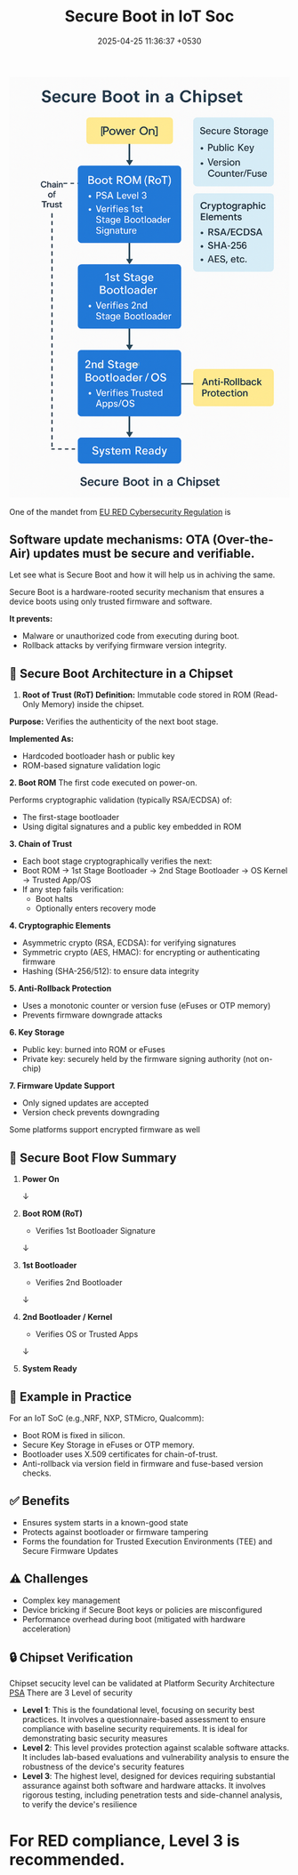 ﻿---
layout: post
comments: true
IDENTIFIER: IoT 
title:  "Secure Boot in  IoT  Soc"
description: Secure Boot | Immutable Boot |Red| IoT| Security|SoC
date:   2025-04-25 11:36:37 +0530
categories: IoT
---
<img alt='Secure Boot' src='/assets/SecureBoot.png'>

One of the mandet from [EU RED Cybersecurity Regulation](https://eur-lex.europa.eu/legal-content/EN/TXT/?uri=CELEX%3A32022R030)
is 
## Software update mechanisms: OTA (Over-the-Air) updates must be secure and verifiable.
Let see what is Secure Boot and how it will help us in achiving the same.

Secure Boot is a hardware-rooted security mechanism that ensures a device boots using only trusted firmware and software.

**It prevents:**
- Malware or unauthorized code from executing during boot.
- Rollback attacks by verifying firmware version integrity.

## **🧠 Secure Boot Architecture in a Chipset**
1. **Root of Trust (RoT) Definition:** Immutable code stored in ROM (Read-Only Memory) inside the chipset.

**Purpose:** Verifies the authenticity of the next boot stage.

**Implemented As:**

- Hardcoded bootloader hash or public key
- ROM-based signature validation logic

**2. Boot ROM**
The first code executed on power-on.

Performs cryptographic validation (typically RSA/ECDSA) of:
- The first-stage bootloader
- Using digital signatures and a public key embedded in ROM

**3. Chain of Trust**
- Each boot stage cryptographically verifies the next:
- Boot ROM → 1st Stage Bootloader → 2nd Stage Bootloader → OS Kernel → Trusted App/OS
- If any step fails verification:
  - Boot halts
  - Optionally enters recovery mode

**4. Cryptographic Elements**
- Asymmetric crypto (RSA, ECDSA): for verifying signatures
- Symmetric crypto (AES, HMAC): for encrypting or authenticating firmware
- Hashing (SHA-256/512): to ensure data integrity

**5. Anti-Rollback Protection**
- Uses a monotonic counter or version fuse (eFuses or OTP memory)
- Prevents firmware downgrade attacks

**6. Key Storage**
- Public key: burned into ROM or eFuses
- Private key: securely held by the firmware signing authority (not on-chip)

**7. Firmware Update Support**
- Only signed updates are accepted
- Version check prevents downgrading

Some platforms support encrypted firmware as well

## **🔄 Secure Boot Flow Summary**

1. **Power On**

   ↓
2. **Boot ROM (RoT)**
   - Verifies 1st Bootloader Signature

   ↓
3. **1st Bootloader**
   - Verifies 2nd Bootloader

   ↓
4. **2nd Bootloader / Kernel**
   - Verifies OS or Trusted Apps

   ↓
5. **System Ready**

## **🔧 Example in Practice**
For an IoT SoC (e.g.,NRF, NXP, STMicro, Qualcomm):
- Boot ROM is fixed in silicon.
- Secure Key Storage in eFuses or OTP memory.
- Bootloader uses X.509 certificates for chain-of-trust.
- Anti-rollback via version field in firmware and fuse-based version checks.

## **✅ Benefits**
- Ensures system starts in a known-good state
- Protects against bootloader or firmware tampering
- Forms the foundation for Trusted Execution Environments (TEE) and Secure Firmware Updates

## **⚠️ Challenges**
- Complex key management
- Device bricking if Secure Boot keys or policies are misconfigured
- Performance overhead during boot (mitigated with hardware acceleration)
## **🔒 Chipset Verification** 

Chipset secucity level can be validated at Platform Security Architecture [PSA](https://www.psacertified.org/)
There are 3 Level of security
- **Level 1**: This is the foundational level, focusing on security best practices. It involves a questionnaire-based assessment to ensure compliance with baseline security requirements. It is ideal for demonstrating basic security measures
- **Level 2**: This level provides protection against scalable software attacks. It includes lab-based evaluations and vulnerability analysis to ensure the robustness of the device's security features
- **Level 3**: The highest level, designed for devices requiring substantial assurance against both software and hardware attacks. It involves rigorous testing, including penetration tests and side-channel analysis, to verify the device's resilience

# For RED compliance, Level 3 is recommended.	


